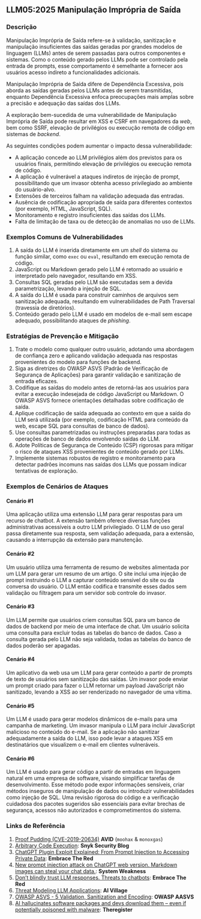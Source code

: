 ## LLM05:2025 Manipulação Imprópria de Saída

### Descrição

Manipulação Imprópria de Saída refere-se à validação, sanitização e manipulação insuficientes das saídas geradas por grandes modelos de linguagem (LLMs) antes de serem passadas para outros componentes e sistemas. Como o conteúdo gerado pelos LLMs pode ser controlado pela entrada de prompts, esse comportamento é semelhante a fornecer aos usuários acesso indireto a funcionalidades adicionais.

Manipulação Imprópria de Saída difere de Dependência Excessiva, pois aborda as saídas geradas pelos LLMs antes de serem transmitidas, enquanto Dependência Excessiva enfoca preocupações mais amplas sobre a precisão e adequação das saídas dos LLMs.

A exploração bem-sucedida de uma vulnerabilidade de Manipulação Imprópria de Saída pode resultar em XSS e CSRF em navegadores da *web*, bem como SSRF, elevação de privilégios ou execução remota de código em sistemas de *backend*.

As seguintes condições podem aumentar o impacto dessa vulnerabilidade:

- A aplicação concede ao LLM privilégios além dos previstos para os usuários finais, permitindo elevação de privilégios ou execução remota de código.
- A aplicação é vulnerável a ataques indiretos de injeção de prompt, possibilitando que um invasor obtenha acesso privilegiado ao ambiente do usuário-alvo.
- Extensões de terceiros falham na validação adequada das entradas.
- Ausência de codificação apropriada de saída para diferentes contextos (por exemplo, HTML, JavaScript, SQL).
- Monitoramento e registro insuficientes das saídas dos LLMs.
- Falta de limitação de taxa ou de detecção de anomalias no uso de LLMs.

### Exemplos Comuns de Vulnerabilidades

1. A saída do LLM é inserida diretamente em um *shell* do sistema ou função similar, como `exec` ou `eval`, resultando em execução remota de código.
2. JavaScript ou Markdown gerado pelo LLM é retornado ao usuário e interpretado pelo navegador, resultando em XSS.
3. Consultas SQL geradas pelo LLM são executadas sem a devida parametrização, levando a injeção de SQL.
4. A saída do LLM é usada para construir caminhos de arquivos sem sanitização adequada, resultando em vulnerabilidades de Path Traversal (travessia de diretórios).
5. Conteúdo gerado pelo LLM é usado em modelos de e-mail sem escape adequado, possibilitando ataques de *phishing*.

### Estratégias de Prevenção e Mitigação

1. Trate o modelo como qualquer outro usuário, adotando uma abordagem de confiança zero e aplicando validação adequada nas respostas provenientes do modelo para funções de backend.
2. Siga as diretrizes do OWASP ASVS (Padrão de Verificação de Segurança de Aplicações) para garantir validação e sanitização de entrada eficazes.
3. Codifique as saídas do modelo antes de retorná-las aos usuários para evitar a execução indesejada de código JavaScript ou Markdown. O OWASP ASVS fornece orientações detalhadas sobre codificação de saída.
4. Aplique codificação de saída adequada ao contexto em que a saída do LLM será utilizada (por exemplo, codificação HTML para conteúdo da web, escape SQL para consultas de banco de dados).
5. Use consultas parametrizadas ou instruções preparadas para todas as operações de banco de dados envolvendo saídas do LLM.
6. Adote Políticas de Segurança de Conteúdo (CSP) rigorosas para mitigar o risco de ataques XSS provenientes de conteúdo gerado por LLMs.
7. Implemente sistemas robustos de registro e monitoramento para detectar padrões incomuns nas saídas dos LLMs que possam indicar tentativas de exploração.

### Exemplos de Cenários de Ataques

#### Cenário #1
  Uma aplicação utiliza uma extensão LLM para gerar respostas para um recurso de chatbot. A extensão também oferece diversas funções administrativas acessíveis a outro LLM privilegiado. O LLM de uso geral passa diretamente sua resposta, sem validação adequada, para a extensão, causando a interrupção da extensão para manutenção.

#### Cenário #2
  Um usuário utiliza uma ferramenta de resumo de websites alimentada por um LLM para gerar um resumo de um artigo. O site inclui uma injeção de prompt instruindo o LLM a capturar conteúdo sensível do site ou da conversa do usuário. O LLM então codifica e transmite esses dados sem validação ou filtragem para um servidor sob controle do invasor.

#### Cenário #3
  Um LLM permite que usuários criem consultas SQL para um banco de dados de backend por meio de uma interface de chat. Um usuário solicita uma consulta para excluir todas as tabelas do banco de dados. Caso a consulta gerada pelo LLM não seja validada, todas as tabelas do banco de dados poderão ser apagadas.

#### Cenário #4
  Um aplicativo da web usa um LLM para gerar conteúdo a partir de prompts de texto de usuários sem sanitização das saídas. Um invasor pode enviar um prompt criado para fazer o LLM retornar um payload JavaScript não sanitizado, levando a XSS ao ser renderizado no navegador de uma vítima.

#### Cenário #5
  Um LLM é usado para gerar modelos dinâmicos de e-mails para uma campanha de marketing. Um invasor manipula o LLM para incluir JavaScript malicioso no conteúdo do e-mail. Se a aplicação não sanitizar adequadamente a saída do LLM, isso pode levar a ataques XSS em destinatários que visualizem o e-mail em clientes vulneráveis.

#### Cenário #6
  Um LLM é usado para gerar código a partir de entradas em linguagem natural em uma empresa de software, visando simplificar tarefas de desenvolvimento. Esse método pode expor informações sensíveis, criar métodos inseguros de manipulação de dados ou introduzir vulnerabilidades como injeção de SQL. Uma revisão rigorosa do código e a verificação cuidadosa dos pacotes sugeridos são essenciais para evitar brechas de segurança, acessos não autorizados e comprometimentos do sistema.

### Links de Referência

1. [Proof Pudding (CVE-2019-20634)](https://avidml.org/database/avid-2023-v009/) **AVID** (`moohax` & `monoxgas`)
2. [Arbitrary Code Execution](https://security.snyk.io/vuln/SNYK-PYTHON-LANGCHAIN-5411357): **Snyk Security Blog**
3. [ChatGPT Plugin Exploit Explained: From Prompt Injection to Accessing Private Data](https://embracethered.com/blog/posts/2023/chatgpt-cross-plugin-request-forgery-and-prompt-injection./): **Embrace The Red**
4. [New prompt injection attack on ChatGPT web version. Markdown images can steal your chat data.](https://systemweakness.com/new-prompt-injection-attack-on-chatgpt-web-version-ef717492c5c2?gi=8daec85e2116): **System Weakness**
5. [Don’t blindly trust LLM responses. Threats to chatbots](https://embracethered.com/blog/posts/2023/ai-injections-threats-context-matters/): **Embrace The Red**
6. [Threat Modeling LLM Applications](https://aivillage.org/large%20language%20models/threat-modeling-llm/): **AI Village**
7. [OWASP ASVS - 5 Validation, Sanitization and Encoding](https://owasp-aasvs4.readthedocs.io/en/latest/V5.html#validation-sanitization-and-encoding): **OWASP AASVS**
8. [AI hallucinates software packages and devs download them – even if potentially poisoned with malware](https://www.theregister.com/2024/03/28/ai_bots_hallucinate_software_packages/): **Theregister**
